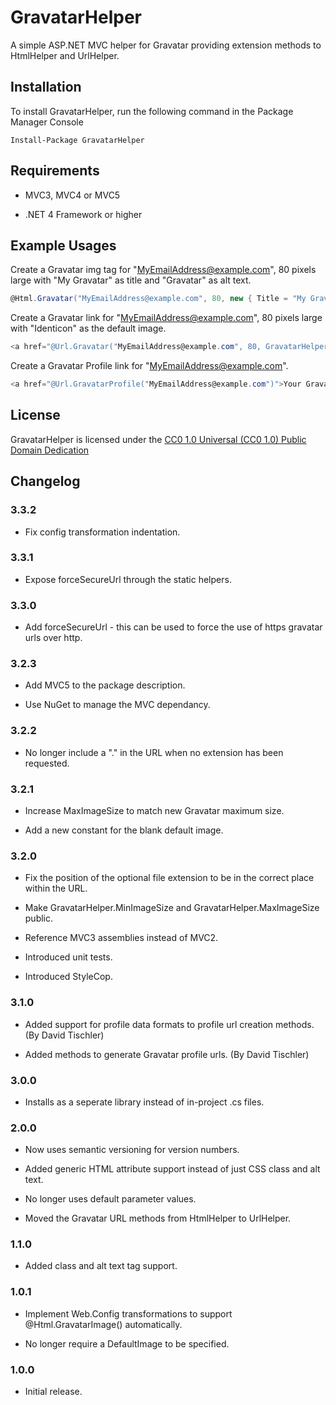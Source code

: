 GravatarHelper
==============

A simple ASP.NET MVC helper for Gravatar providing extension methods to HtmlHelper and UrlHelper. 

## Installation

To install GravatarHelper, run the following command in the Package Manager Console

```console
Install-Package GravatarHelper
```

## Requirements

  * MVC3, MVC4 or MVC5
  
  * .NET 4 Framework or higher

## Example Usages

Create a Gravatar img tag for "MyEmailAddress@example.com", 80 pixels large with "My Gravatar" as title  and "Gravatar" as alt text.

```csharp
@Html.Gravatar("MyEmailAddress@example.com", 80, new { Title = "My Gravatar", Alt = "Gravatar" })
```

Create a Gravatar link for "MyEmailAddress@example.com", 80 pixels large with "Identicon" as the default image.

```csharp
<a href="@Url.Gravatar("MyEmailAddress@example.com", 80, GravatarHelper.DefaultImageIdenticon)">Your Gravatar</a>
```

Create a Gravatar Profile link for "MyEmailAddress@example.com".
  
```csharp 
<a href="@Url.GravatarProfile("MyEmailAddress@example.com")">Your Gravatar Profile</a>
```

## License

GravatarHelper is licensed under the [CC0 1.0 Universal (CC0 1.0) Public Domain Dedication][1]
  
## Changelog

### 3.3.2

  * Fix config transformation indentation.

### 3.3.1

  * Expose forceSecureUrl through the static helpers.

### 3.3.0

  * Add forceSecureUrl - this can be used to force the use of https gravatar urls over http.

### 3.2.3

  * Add MVC5 to the package description.
  
  * Use NuGet to manage the MVC dependancy.
  
### 3.2.2

  * No longer include a "." in the URL when no extension has been requested.

### 3.2.1

  * Increase MaxImageSize to match new Gravatar maximum size.
  
  * Add a new constant for the blank default image.

### 3.2.0
  
  * Fix the position of the optional file extension to be in the correct place within the URL.
  
  * Make GravatarHelper.MinImageSize and GravatarHelper.MaxImageSize public.
  
  * Reference MVC3 assemblies instead of MVC2.

  * Introduced unit tests.
  
  * Introduced StyleCop.
  
### 3.1.0
  
  * Added support for profile data formats to profile url creation methods. (By David Tischler)
  
  * Added methods to generate Gravatar profile urls. (By David Tischler)

### 3.0.0
  
  * Installs as a seperate library instead of in-project .cs files.

### 2.0.0

  * Now uses semantic versioning for version numbers.
  
  * Added generic HTML attribute support instead of just CSS class and alt text. 
  
  * No longer uses default parameter values.
  
  * Moved the Gravatar URL methods from HtmlHelper to UrlHelper.

### 1.1.0

  * Added class and alt text tag support.

### 1.0.1

  * Implement Web.Config transformations to support @Html.GravatarImage() automatically.
  
  * No longer require a DefaultImage to be specified.

### 1.0.0

  * Initial release.
  
[1]: http://creativecommons.org/publicdomain/zero/1.0/